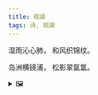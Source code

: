 ```yaml
---
title: 观湖
tags: 诗, 观湖
---
```


湿雨沁心肺，
和风织锦纹。

岛洲横镜浦，
松影翠氤氲。

<details><summary>🖼️</summary>

![](writings/images/2020-09-17-20-25-guan-hu-01.JPG)
![](writings/images/2020-09-17-20-25-guan-hu-02.JPG)

![](writings/images/2020-09-17-20-25-guan-hu-03.JPG)
![](writings/images/2020-09-17-20-25-guan-hu-04.JPG)

</details>

